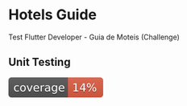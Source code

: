 # Hotels Guide
 Test Flutter Developer - Guia de Moteis (Challenge)


## Unit Testing
![Coverage](coverage_badge.svg?sanitize=true)